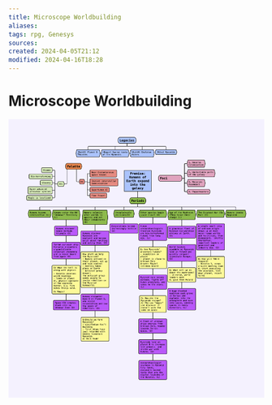 ```yaml
---
title: Microscope Worldbuilding
aliases: 
tags: rpg, Genesys
sources:
created: 2024-04-05T21:12
modified: 2024-04-16T18:28
---
```


# Microscope Worldbuilding

![Microscope_Worldbuilding](assets/Microscope_World_Building.png)
